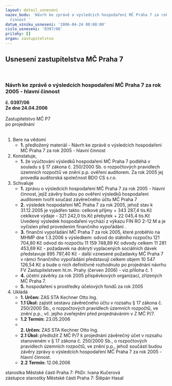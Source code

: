 ```yaml
---
layout: detail_usneseni
nazev_bodu: 'Návrh ke zprávě o výsledcích hospodaření MČ Praha 7 za rok 2005 - hlavní
  činnost '
datum_vzniku_usneseni: '2006-04-24 00:00:00'
cislo_usneseni: '0397/06'
prilohy: []
organ: zastupitelstvo
---
```

<div id="ucUsn_pList" class="usn">
	<span><h2>Usnesení zastupitelstva MČ Praha 7 </h2>
<br></span><div class="standBody">
<span><h3>Návrh ke zprávě o výsledcích hospodaření MČ Praha 7 za rok 2005 - hlavní činnost </h3></span><div class="center">
		<strong>č. 0397/06</strong><br>
	</div>
<div class="center">
		<strong>Ze dne 24.04.2006</strong><br><br>
	</div>Zastupitelstvo MČ P7<br> po projednání<br><br><ol>
<li>Bere na vědomí<ul><li>
<strong>1.</strong> předložený materiál - Návrh ke zprávě o výsledcích hospodaření MČ Praha 7 za rok 2005 - hlavní činnost </li></ul>
</li>
<li>Konstatuje,<ul><li>
<strong>1.</strong> že vyúčtování výsledků hospodaření MČ Praha 7 podléhá v souladu s § 17 zákona č. 250/2000 Sb. o rozpočtových pravidlech územních rozpočtů ve znění p.p. ověření auditorem. Za rok 2005 jej provedla auditorská společnost BDO CS s.r.o.</li></ul>
</li>
<li>Schvaluje<ul>
<li>
<strong>1.</strong> zprávu o výsledcích hospodaření MČ Praha 7 za rok 2005 - hlavní činnost, jejíž závěry budou po ověření výsledků hospodaření auditorem tvořit součást závěrečného účtu MČ Praha 7</li>
<li>
<strong>2.</strong> výsledek hospodaření MČ Praha 7 za rok 2005, jehož stav k 31.12.2005 je vyjádřen takto:  celkové příjmy                                                      + 343 287,4 tis.Kč ceklkové výdaje                                                    -  321 242,0 tis.Kč přebytek                                                                +   22 045,4 tis.Kč  Uvedený výsledek hospodaření vychází z výkazu FIN RO 2-12 M a je vyčíslen před provedením finančního vypořádání .</li>
<li>
<strong>3.</strong> finanční vypořádání MČ Praha 7 za rok 2005, které  proběhlo na MHMP dne 1.3.2006 s výsledkem:   odvod do státního rozpočtu                                                      121 704,80 Kč odvod do rozpočtu                                                               11 159 748,89 Kč odvody celkem                                                                     11 281 453,69 Kč  - požadavek na dokrytí vyplacených sociálních dávek představuje 895 797,40 Kč - další vznesené požadavky MČ Praha 7 v rámci finančního vypořádání představují celkem objem 10 547 126,54 Kč a bude o nich definitivně rozhodnuto po projednání návrhu FV  Zastupitelstvem hl.m. Prahy (červen 2006) - viz.příloha č. 1</li>
<li>
<strong>4.</strong> účetní závěrky za rok 2005 příspěvkových organizací,  zřízených MČ Praha 7.</li>
<li>
<strong>5.</strong> hospodaření s prostředky účelových fondů za rok 2005 </li>
</ul>
</li>
<li>Ukládá<ul>
<li>
<strong>1. Určen: </strong>ZAS STA Kechner Otto Ing.</li>
<li>
<strong>1.1 Úkol: </strong>zajistit sestavu závěrečného účtu v rozsahu § 17 zákona č. 250/2000 Sb., o rozpočtových pravidlech územních rozpočtů,  ve znění p.p., vč. jejího zveřejnění před projednáváním v Z MČ P/7.</li>
<li>
<strong>1.2 Termín: </strong>23.05.2006</li>
<li>
<strong><br>2. Určen: </strong>ZAS STA Kechner Otto Ing.</li>
<li>
<strong>2.1 Úkol: </strong>předložit Z MČ P/7 k projednání závěrečný účet v rozsahu stanoveném v § 17 zákona č. 250/2000 Sb., o rozpočtových pravidlech územních rozpočtů, ve znění p.p., jehož součástí budou závěry zprávy o výsledcích hospodaření MČ Praha 7 za rok 2005 - hlavní činnost.</li>
<li>
<strong>2.2 Termín: </strong>12.06.2006</li>
</ul>
</li>
</ol>starostka Městské části Praha 7: PhDr. Ivana Kučerová<br>zástupce starostky Městské části Praha 7: Štěpán Hasal
</div>
</div>